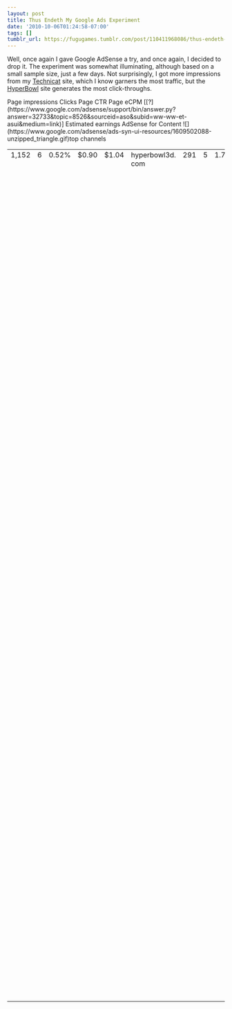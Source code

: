 ```yaml
---
layout: post
title: Thus Endeth My Google Ads Experiment
date: '2010-10-06T01:24:58-07:00'
tags: []
tumblr_url: https://fugugames.tumblr.com/post/110411968086/thus-endeth-my-google-ads-experiment
---
```

Well, once again I gave Google AdSense a try, and once again, I decided to drop it. The experiment was somewhat illuminating, although based on a small sample size, just a few days. Not surprisingly, I got more impressions from my [Technicat](http://technicat.com/) site, which I know garners the most traffic, but the [HyperBowl](http://hyperbowl3d.com/) site generates the most click-throughs.

<table id="summarytable" cellspacing="0"\><tr\><td\></td\> <td\>Page impressions</td\> <td\>Clicks</td\> <td\>Page CTR</td\> <td\>Page eCPM [[?](https://www.google.com/adsense/support/bin/answer.py?answer=32733&topic=8526&sourceid=aso&subid=ww-ww-et-asui&medium=link)]</td\> <td\>Estimated earnings</td\> </tr\><tr\><td\>AdSense for Content ![](https://www.google.com/adsense/ads-syn-ui-resources/1609502088-unzipped_triangle.gif)top channels</td\> <td valign="top"\>1,152</td\> <td valign="top"\>6</td\> <td valign="top"\>0.52%</td\> <td valign="top"\>$0.90</td\> <td valign="top"\>$1.04</td\> </tr\><tr\><td valign="top"\>hyperbowl3d. com</td\> <td valign="top"\>291</td\> <td valign="top"\>5</td\> <td valign="top"\>1.72%</td\> <td valign="top"\>$2.32</td\> <td valign="top"\>$0.68</td\> </tr\><tr\><td valign="top"\>fugugames. com</td\> <td valign="top"\>108</td\> <td valign="top"\>1</td\> <td valign="top"\>0.93%</td\> <td valign="top"\>$3.21</td\> <td valign="top"\>$0.35</td\> </tr\><tr\><td valign="top"\>technicat. com</td\> <td valign="top"\>517</td\> <td valign="top"\>0</td\> <td valign="top"\>0.00%</td\> <td valign="top"\>$0.02</td\> <td valign="top"\>$0.01</td\> </tr\><tr\><td valign="top"\>fugutalk. com</td\> <td valign="top"\>76</td\> <td valign="top"\>0</td\> <td valign="top"\>0.00%</td\> <td valign="top"\>$0.04</td\> <td valign="top"\>$0.00</td\> </tr\><tr\><td valign="top"\>philipchu. com</td\> <td valign="top"\>18</td\> <td valign="top"\>0</td\> <td valign="top"\>0.00%</td\> <td valign="top"\>$0.00</td\> <td valign="top"\>$0.00</td\> </tr\></table\> Looking at the ads served on those sites, I can see why - most of the ads that showed up on hyperbowl3d.com, which hosts a web-based bowling game, were about other bowling games, while technicat.com mostly listed continuing or online education courses. Snooze. Nevertheless, it’s small change, there are some annoying looking ads (a big gaudy vertical banner touting Orange County coupons?), and I just noticed something I didn’t like in the program policies - check out the last line in this partial listing: Sites with Google ads may not include or link to:
- Pornography, adult or mature content
- Violent content
- Content related to racial intolerance or advocacy against any individual, group or organisation
I think it’s poorly worded. Can I speak out against racial intolerance? And I reserve the right to advocate against any organization (Fox News, Microsoft, MoveOn, city hall…) or individual (CNN anchors, for example). The policy prohibits not just including such content but linking to such content. Guess I’ll remove those links to…everything. Actually, the first two lines are pretty dubious, too. No “adult” or “mature” content? What does that cover? Nudity? And “violent” content? I can’t link to a boxing site? Or review the latest PS3 shooter? Obviously, with all the Google Ads showing up on blogs, this is not an enforced policy, and I’m sure it’s well-intentioned (or at least cautious in a don’t-get-us-sued sense), but it reads like something that might have leaked over from their China compromise.
